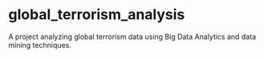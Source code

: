 # global_terrorism_analysis
A project analyzing global terrorism data using Big Data Analytics and data mining techniques.
